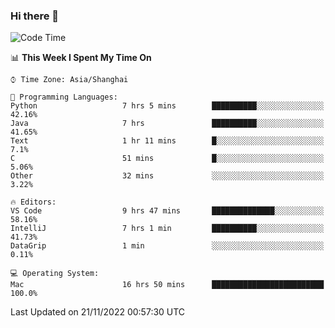 ### Hi there 👋


<!--START_SECTION:waka-->
![Code Time](http://img.shields.io/badge/Code%20Time-926%20hrs%2049%20mins-blue)

📊 **This Week I Spent My Time On** 

```text
⌚︎ Time Zone: Asia/Shanghai

💬 Programming Languages: 
Python                   7 hrs 5 mins        ██████████░░░░░░░░░░░░░░░   42.16% 
Java                     7 hrs               ██████████░░░░░░░░░░░░░░░   41.65% 
Text                     1 hr 11 mins        █░░░░░░░░░░░░░░░░░░░░░░░░   7.1% 
C                        51 mins             █░░░░░░░░░░░░░░░░░░░░░░░░   5.06% 
Other                    32 mins             ░░░░░░░░░░░░░░░░░░░░░░░░░   3.22%

🔥 Editors: 
VS Code                  9 hrs 47 mins       ██████████████░░░░░░░░░░░   58.16% 
IntelliJ                 7 hrs 1 min         ██████████░░░░░░░░░░░░░░░   41.73% 
DataGrip                 1 min               ░░░░░░░░░░░░░░░░░░░░░░░░░   0.11%

💻 Operating System: 
Mac                      16 hrs 50 mins      █████████████████████████   100.0%

```


 Last Updated on 21/11/2022 00:57:30 UTC
<!--END_SECTION:waka-->

<!--
**SillyPasty/SillyPasty** is a ✨ _special_ ✨ repository because its `README.md` (this file) appears on your GitHub profile.

Here are some ideas to get you started:

- 🔭 I’m currently working on ...
- 🌱 I’m currently learning ...
- 👯 I’m looking to collaborate on ...
- 🤔 I’m looking for help with ...
- 💬 Ask me about ...
- 📫 How to reach me: ...
- 😄 Pronouns: ...
- ⚡ Fun fact: ...
-->


